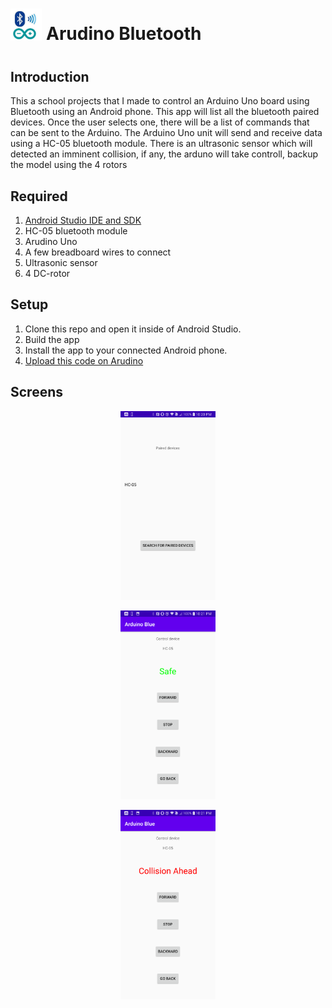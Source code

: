 <h1><img src="screenshots/icon.jpg" width="10%" height="10%"/>  Arudino Bluetooth<h1>

## Introduction
 
 This a school projects that I made to control an Arduino Uno board using Bluetooth using an Android phone. This app will list all the  bluetooth paired devices. Once the user selects one, there will be a list of commands that can be sent to the Arduino. The Arduino Uno unit will send and receive data using a HC-05 bluetooth module. There is an ultrasonic sensor which will detected an imminent collision, if any, the arduno will take controll, backup the model using the 4 rotors

## Required 

1. [Android Studio IDE and SDK](http://developer.android.com/sdk/index.html)
2. HC-05 bluetooth module
3. Arudino Uno 
4. A few breadboard wires to connect
5. Ultrasonic sensor
6. 4 DC-rotor

## Setup

1. Clone this repo and open it inside of Android Studio.
2. Build the app
3. Install the app to your connected Android phone.
4. [Upload this code on Arudino](https://github.com/claudioMiraka/ArduinoBluetooth/blob/master/arduino%20bluetooth/arduino_blue/arduino_blue.ino)

## Screens
<p align="center"> 
<img src="screenshots/Screenshot_2020-04-14-22-20-52.png" width="30%" height="30%" >
</p>

<p align="center"> 
<img src="screenshots/Screenshot_2020-04-14-22-21-02.png" width="30%" height="30%" >
</p>

<p align="center"> 
<img src="screenshots/Screenshot_2020-04-14-22-21-09.png" width="30%" height="30%" >
</p?
